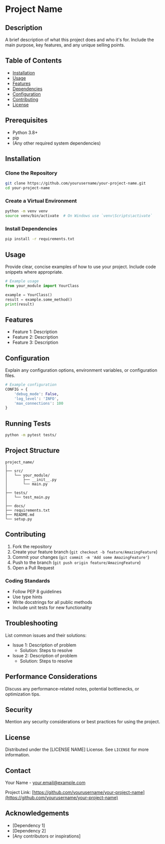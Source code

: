 # Project Name

## Description

A brief description of what this project does and who it's for. Include the main purpose, key features, and any unique selling points.

## Table of Contents

- [Installation](#installation)
- [Usage](#usage)
- [Features](#features)
- [Dependencies](#dependencies)
- [Configuration](#configuration)
- [Contributing](#contributing)
- [License](#license)

## Prerequisites

- Python 3.8+
- pip
- (Any other required system dependencies)

## Installation

### Clone the Repository

```bash
git clone https://github.com/yourusername/your-project-name.git
cd your-project-name
```

### Create a Virtual Environment

```bash
python -m venv venv
source venv/bin/activate  # On Windows use `venv\Scripts\activate`
```

### Install Dependencies

```bash
pip install -r requirements.txt
```

## Usage

Provide clear, concise examples of how to use your project. Include code snippets where appropriate.

```python
# Example usage
from your_module import YourClass

example = YourClass()
result = example.some_method()
print(result)
```

## Features

- Feature 1: Description
- Feature 2: Description
- Feature 3: Description

## Configuration

Explain any configuration options, environment variables, or configuration files.

```python
# Example configuration
CONFIG = {
    'debug_mode': False,
    'log_level': 'INFO',
    'max_connections': 100
}
```

## Running Tests

```bash
python -m pytest tests/
```

## Project Structure

```
project_name/
│
├── src/
│   └── your_module/
│       ├── __init__.py
│       └── main.py
│
├── tests/
│   └── test_main.py
│
├── docs/
├── requirements.txt
├── README.md
└── setup.py
```

## Contributing

1. Fork the repository
2. Create your feature branch (`git checkout -b feature/AmazingFeature`)
3. Commit your changes (`git commit -m 'Add some AmazingFeature'`)
4. Push to the branch (`git push origin feature/AmazingFeature`)
5. Open a Pull Request

### Coding Standards

- Follow PEP 8 guidelines
- Use type hints
- Write docstrings for all public methods
- Include unit tests for new functionality

## Troubleshooting

List common issues and their solutions:

- Issue 1: Description of problem
  - Solution: Steps to resolve
- Issue 2: Description of problem
  - Solution: Steps to resolve

## Performance Considerations

Discuss any performance-related notes, potential bottlenecks, or optimization tips.

## Security

Mention any security considerations or best practices for using the project.

## License

Distributed under the [LICENSE NAME] License. See `LICENSE` for more information.

## Contact

Your Name - your.email@example.com

Project Link: [https://github.com/yourusername/your-project-name](https://github.com/yourusername/your-project-name)

## Acknowledgements

- [Dependency 1]
- [Dependency 2]
- [Any contributors or inspirations]
